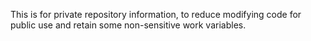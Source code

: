This is for private repository information, to reduce modifying code for public use and retain some non-sensitive work variables.
